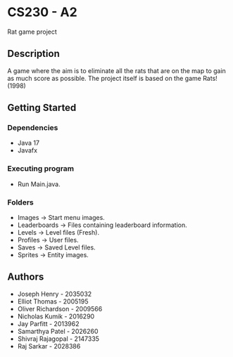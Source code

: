 # CS230 - A2

Rat game project

## Description

A game where the aim is to eliminate all the rats that are on the map to gain as much score as possible.
The project itself is based on the game Rats! (1998)

## Getting Started

### Dependencies

* Java 17
* Javafx

### Executing program

* Run Main.java.

### Folders

* Images → Start menu images.
* Leaderboards → Files containing leaderboard information.
* Levels → Level files (Fresh).
* Profiles → User files.
* Saves → Saved Level files.
* Sprites → Entity images.

## Authors

* Joseph Henry - 2035032
* Elliot Thomas - 2005195
* Oliver Richardson - 2009566
* Nicholas Kumik - 2016290
* Jay Parfitt - 2013962
* Samarthya Patel - 2026260
* Shivraj Rajagopal - 2147335
* Raj Sarkar - 2028386
